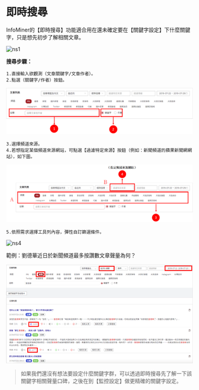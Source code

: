  # 即時搜尋

 InfoMiner的【即時搜尋】功能適合用在還未確定要在【關鍵字設定】下什麼關鍵字，只是想先初步了解相關文章。

 ![ns1](/site/img/ns1.avif)

**搜尋步驟：**  

```
1.直接輸入欲觀測（文章關鍵字/文章作者）。
2.點選（關鍵字/作者）按鈕。
```

 ![ns2](/site/img/ns2.png)

```
3.選擇頻道來源。
4.若想指定某個頻道來源網站，可點選【過濾特定來源】按鈕（例如：新聞頻道的蘋果新聞網網站），如下圖。
```

 ![ns3](/site/img/ns3.png)

```
5.依照需求選擇工具列內容，彈性自訂篩選條件。
```

 ![ns4](/site/img/ns4.avif)

範例：劉德華近日於新聞頻道最多按讚數文章聲量為何？

 ![ns5](/site/img/ns5.png)

> 如果我們還沒有想法要設定什麼關鍵字群，可以透過即時搜尋先了解一下該關鍵字相關聲量口碑，之後在到【監控設定】做更精確的關鍵字設定。


